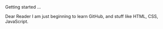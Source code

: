 Getting started ...

Dear Reader
I am just beginning to learn GitHub, and stuff like HTML, CSS, JavaScript.
